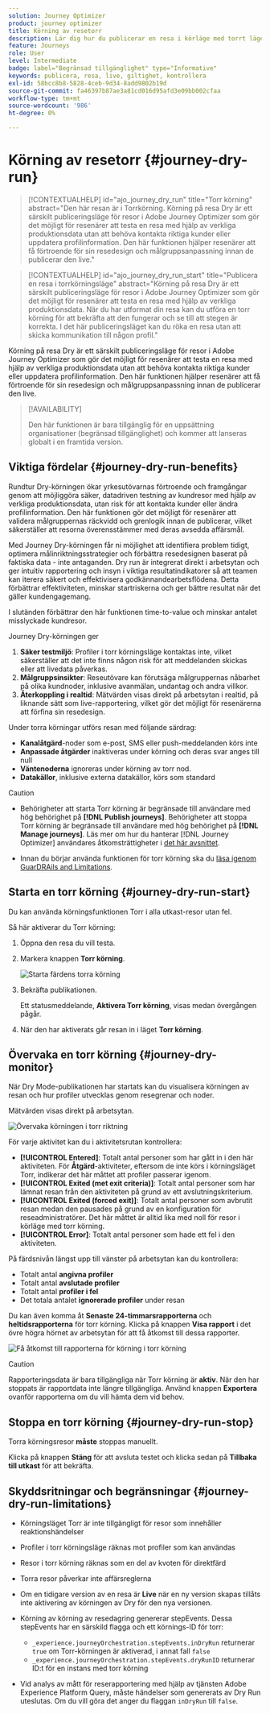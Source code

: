```yaml
---
solution: Journey Optimizer
product: journey optimizer
title: Körning av resetorr
description: Lär dig hur du publicerar en resa i körläge med torrt läge
feature: Journeys
role: User
level: Intermediate
badge: label="Begränsad tillgänglighet" type="Informative"
keywords: publicera, resa, live, giltighet, kontrollera
exl-id: 58bcc8b8-5828-4ceb-9d34-8add9802b19d
source-git-commit: fa46397b87ae3a81cd016d95afd3e09bb002cfaa
workflow-type: tm+mt
source-wordcount: '986'
ht-degree: 0%

---
```


# Körning av resetorr {#journey-dry-run}

>[!CONTEXTUALHELP]
>id="ajo_journey_dry_run"
>title="Torr körning"
>abstract="Den här resan är i Torrkörning. Körning på resa Dry är ett särskilt publiceringsläge för resor i Adobe Journey Optimizer som gör det möjligt för resenärer att testa en resa med hjälp av verkliga produktionsdata utan att behöva kontakta riktiga kunder eller uppdatera profilinformation.  Den här funktionen hjälper resenärer att få förtroende för sin resedesign och målgruppsanpassning innan de publicerar den live."


>[!CONTEXTUALHELP]
>id="ajo_journey_dry_run_start"
>title="Publicera en resa i torrkörningsläge"
>abstract="Körning på resa Dry är ett särskilt publiceringsläge för resor i Adobe Journey Optimizer som gör det möjligt för resenärer att testa en resa med hjälp av verkliga produktionsdata. När du har utformat din resa kan du utföra en torr körning för att bekräfta att den fungerar och se till att stegen är korrekta. I det här publiceringsläget kan du röka en resa utan att skicka kommunikation till någon profil."

Körning på resa Dry är ett särskilt publiceringsläge för resor i Adobe Journey Optimizer som gör det möjligt för resenärer att testa en resa med hjälp av verkliga produktionsdata utan att behöva kontakta riktiga kunder eller uppdatera profilinformation.  Den här funktionen hjälper resenärer att få förtroende för sin resedesign och målgruppsanpassning innan de publicerar den live.


>[!AVAILABILITY]
>
>Den här funktionen är bara tillgänglig för en uppsättning organisationer (begränsad tillgänglighet) och kommer att lanseras globalt i en framtida version.


## Viktiga fördelar {#journey-dry-run-benefits}

Rundtur Dry-körningen ökar yrkesutövarnas förtroende och framgångar genom att möjliggöra säker, datadriven testning av kundresor med hjälp av verkliga produktionsdata, utan risk för att kontakta kunder eller ändra profilinformation. Den här funktionen gör det möjligt för resenärer att validera målgruppernas räckvidd och grenlogik innan de publicerar, vilket säkerställer att resorna överensstämmer med deras avsedda affärsmål.

Med Journey Dry-körningen får ni möjlighet att identifiera problem tidigt, optimera målinriktningsstrategier och förbättra resedesignen baserat på faktiska data - inte antaganden. Dry run är integrerat direkt i arbetsytan och ger intuitiv rapportering och insyn i viktiga resultatindikatorer så att teamen kan iterera säkert och effektivisera godkännandearbetsflödena. Detta förbättrar effektiviteten, minskar startriskerna och ger bättre resultat när det gäller kundengagemang.

I slutänden förbättrar den här funktionen time-to-value och minskar antalet misslyckade kundresor.

Journey Dry-körningen ger

1. **Säker testmiljö**: Profiler i torr körningsläge kontaktas inte, vilket säkerställer att det inte finns någon risk för att meddelanden skickas eller att livedata påverkas.
1. **Målgruppsinsikter**: Reseutövare kan förutsäga målgruppernas nåbarhet på olika kundnoder, inklusive avanmälan, undantag och andra villkor.
1. **Återkoppling i realtid**: Mätvärden visas direkt på arbetsytan i realtid, på liknande sätt som live-rapportering, vilket gör det möjligt för resenärerna att förfina sin resedesign.

Under torra körningar utförs resan med följande särdrag:

* **Kanalåtgärd**-noder som e-post, SMS eller push-meddelanden körs inte
* **Anpassade åtgärder** inaktiveras under körning och deras svar anges till null
* **Väntenoderna** ignoreras under körning av torr nod.
  <!--You can override the wait block timeouts, then if you have wait blocks duration longer than allowed dry run journey duration, then that branch will not execute completely.-->
* **Datakällor**, inklusive externa datakällor, körs som standard

>[!CAUTION]
>
>* Behörigheter att starta Torr körning är begränsade till användare med hög behörighet på **[!DNL Publish journeys]**. Behörigheter att stoppa Torr körning är begränsade till användare med hög behörighet på **[!DNL Manage journeys]**. Läs mer om hur du hanterar [!DNL Journey Optimizer] användares åtkomsträttigheter i [det här avsnittet](../administration/permissions-overview.md).
>
>* Innan du börjar använda funktionen för torr körning ska du [läsa igenom GuarDRAils and Limitations](#journey-dry-run-limitations).


## Starta en torr körning {#journey-dry-run-start}

Du kan använda körningsfunktionen Torr i alla utkast-resor utan fel.

Så här aktiverar du Torr körning:

1. Öppna den resa du vill testa.
1. Markera knappen **Torr körning**.

   ![Starta färdens torra körning](assets/dry-run-button.png)

1. Bekräfta publikationen.

   Ett statusmeddelande, **Aktivera Torr körning**, visas medan övergången pågår.

1. När den har aktiverats går resan in i läget **Torr körning**.

## Övervaka en torr körning {#journey-dry-monitor}

När Dry Mode-publikationen har startats kan du visualisera körningen av resan och hur profiler utvecklas genom resegrenar och noder.

Mätvärden visas direkt på arbetsytan.

![Övervaka körningen i torr riktning](assets/dry-run-metrics.png)

För varje aktivitet kan du i aktivitetsrutan kontrollera:

* **[!UICONTROL Entered]**: Totalt antal personer som har gått in i den här aktiviteten. För **Åtgärd**-aktiviteter, eftersom de inte körs i körningsläget Torr, indikerar det här måttet att profiler passerar igenom.
* **[!UICONTROL Exited (met exit criteria)]**: Totalt antal personer som har lämnat resan från den aktiviteten på grund av ett avslutningskriterium.
* **[!UICONTROL Exited (forced exit)]**: Totalt antal personer som avbrutit resan medan den pausades på grund av en konfiguration för reseadministratörer. Det här måttet är alltid lika med noll för resor i körläge med torr körning.
* **[!UICONTROL Error]**: Totalt antal personer som hade ett fel i den aktiviteten.


På färdsnivån längst upp till vänster på arbetsytan kan du kontrollera:

* Totalt antal **angivna profiler**
* Totalt antal **avslutade profiler**
* Totalt antal **profiler i fel**
* Det totala antalet **ignorerade profiler** under resan

Du kan även komma åt **Senaste 24-timmarsrapporterna** och **heltidsrapporterna** för torr körning. Klicka på knappen **Visa rapport** i det övre högra hörnet av arbetsytan för att få åtkomst till dessa rapporter.

![Få åtkomst till rapporterna för körning i torr körning](assets/dry-run-report.png)

>[!CAUTION]
>
> Rapporteringsdata är bara tillgängliga när Torr körning är **aktiv**.  När den har stoppats är rapportdata inte längre tillgängliga. Använd knappen **Exportera** ovanför rapporterna om du vill hämta dem vid behov.


## Stoppa en torr körning {#journey-dry-run-stop}

Torra körningsresor **måste** stoppas manuellt.

Klicka på knappen **Stäng** för att avsluta testet och klicka sedan på **Tillbaka till utkast** för att bekräfta.

<!-- After 14 days, Dry run journeys automatically transition to the **Draft** status.-->

## Skyddsritningar och begränsningar {#journey-dry-run-limitations}

* Körningsläget Torr är inte tillgängligt för resor som innehåller reaktionshändelser
* Profiler i torr körningsläge räknas mot profiler som kan användas
* Resor i torr körning räknas som en del av kvoten för direktfärd
* Torra resor påverkar inte affärsreglerna
* Om en tidigare version av en resa är **Live** när en ny version skapas tillåts inte aktivering av körningen av Dry för den nya versionen.
* Körning av körning av resedagring genererar stepEvents. Dessa stepEvents har en särskild flagga och ett körnings-ID för torr:
   * `_experience.journeyOrchestration.stepEvents.inDryRun` returnerar `true` om Torr-körningen är aktiverad, i annat fall `false`
   * `_experience.journeyOrchestration.stepEvents.dryRunID` returnerar ID:t för en instans med torr körning

* Vid analys av mått för reserapportering med hjälp av tjänsten Adobe Experience Platform Query, måste händelser som genererats av Dry Run uteslutas. Om du vill göra det anger du flaggan `inDryRun` till `false`.